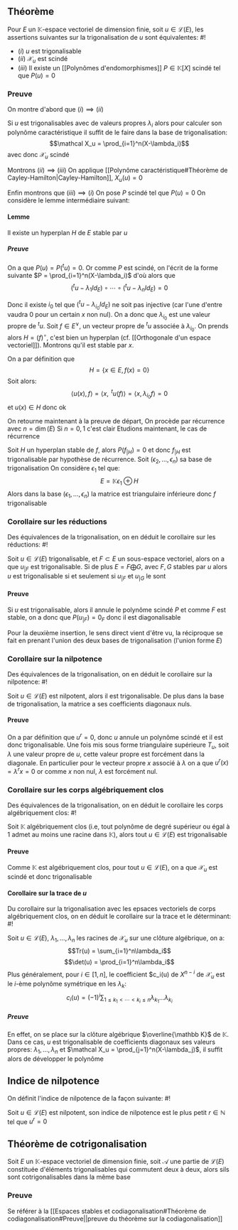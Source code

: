## Théorème
Pour $E$ un $\mathbb K$-espace vectoriel de dimension finie, soit $u \in \mathcal L(E)$, les assertions suivantes sur la trigonalisation de $u$ sont équivalentes: #!

- $(i)$ $u$ est trigonalisable
- $(ii)$ $\mathcal X_u$ est scindé
- $(iii)$ Il existe un [[Polynômes d'endomorphismes]] $P \in \mathbb K[X]$ scindé tel que $P(u) = 0$

### Preuve
On montre d'abord que $(i) \implies (ii)$

Si $u$ est trigonalisables avec de valeurs propres $\lambda_i$ alors pour calculer son polynôme caractéristique il suffit de le faire dans la base de trigonalisation:
$$\mathcal X_u = \prod_{i=1}^n(X-\lambda_i)$$ avec donc $\mathcal X_u$ scindé

Montrons $(ii) \implies (iii)$
On applique [[Polynôme caractéristique#Théorème de Cayley-Hamilton|Cayley-Hamilton]], $X_u(u) = 0$ 

Enfin montrons que $(iii) \implies (i)$
On pose $P$ scindé tel que $P(u) = 0$
On considère le lemme intermédiaire suivant:

#### Lemme
Il existe un hyperplan $H$ de $E$ stable par $u$

##### Preuve
On a que $P(u) = P(^tu) = 0$. Or comme $P$ est scindé, on l'écrit de la forme suivante
$P = \prod_{i=1}^n(X-\lambda_i)$ d'où alors que
$$(^tu-\lambda_1Id_E) \circ \cdots \circ (^tu-\lambda_nId_E) = 0$$

Donc il existe $i_0$ tel que $(^tu-\lambda_{i_0}Id_E)$ ne soit pas injective (car l'une d'entre vaudra 0 pour un certain $x$ non nul).
On a donc que $\lambda_{i_0}$ est une valeur propre de $^tu$. Soit $f \in E^\vee$, un vecteur propre de $^tu$ associée à $\lambda_{i_0}$. On prends alors $H = (f)^\circ$, c'est bien un hyperplan (cf. [[Orthogonale d'un espace vectoriel]]). Montrons qu'il est stable par $x$.

On a par définition que
$$H = \{x \in E, f(x) = 0\}$$
Soit alors:
$$\langle u(x), f \rangle = \langle x, \;^tu(f) \rangle = \langle x, \lambda_{i_0}f\rangle = 0$$
et $u(x) \in H$ donc ok
$$\tag*{$\blacksquare$}$$

On retourne maintenant à la preuve de départ,
On procède par récurrence avec $n = \dim(E)$
Si $n=0, 1$ c'est clair
Etudions maintenant, le cas de récurrence

Soit $H$ un hyperplan stable de $f$, alors $P(f_{|H}) = 0$ et donc $f_{|H}$ est trigonalisable par hypothèse de récurrence. Soit $(\epsilon_2, \dots, \epsilon_n)$ sa base de trigonalisation
On considère $\epsilon_1$ tel que:
$$E=\mathbb K\epsilon_1 \oplus H$$
Alors dans la base $(\epsilon_1, \dots, \epsilon_n)$ la matrice est triangulaire inférieure donc $f$ trigonalisable

### Corollaire sur les réductions
Des équivalences de la trigonalisation, on en déduit le corollaire sur les réductions: #!

Soit $u \in \mathcal L(E)$ trigonalisable, et $F \subset E$ un sous-espace vectoriel, alors on a que $u_{|F}$ est trigonalisable. Si de plus $E = F \bigoplus G$, avec $F, G$ stables par $u$ alors $u$ est trigonalisable si et seulement si $u_{|F}$ et $u_{|G}$ le sont

#### Preuve
Si $u$ est trigonalisable, alors il annule le polynôme scindé $P$ et comme $F$ est stable, on a donc que $P(u_{|F}) = 0_F$ donc il est diagonalisable

Pour la deuxième insertion, le sens direct vient d'être vu, la réciproque se fait en prenant l'union des deux bases de trigonalisation (l'union forme $E$)

### Corollaire sur la nilpotence
Des équivalences de la trigonalisation, on en déduit le corollaire sur la nilpotence: #!

Soit $u \in \mathcal L(E)$ est nilpotent, alors il est trigonalisable. De plus dans la base de trigonalisation, la matrice a ses coefficients diagonaux nuls.

#### Preuve
On a par définition que $u^r = 0$, donc $u$ annule un polynôme scindé et il est donc trigonalisable. Une fois mis sous forme triangulaire supérieure $T_u$, soit $\lambda$ une valeur propre de $u$, cette valeur propre est forcément dans la diagonale. En particulier pour le vecteur propre $x$ associé à $\lambda$ on a que $u^r(x) = \lambda^r x = 0$ or comme $x$ non nul, $\lambda$ est forcément nul.
$$\tag*{$\blacksquare$}$$

### Corollaire sur les corps algébriquement clos
Des équivalences de la trigonalisation, on en déduit le corollaire les corps algébriquement clos: #!

Soit $\mathbb K$ algébriquement clos (i.e, tout polynôme de degré supérieur ou égal à 1 admet au moins une racine dans $\mathbb K)$, alors tout $u \in \mathcal L(E)$ est trigonalisable

#### Preuve
Comme $\mathbb K$ est algébriquement clos, pour tout $u \in \mathcal L(E)$, on a que $\mathcal X_u$ est scindé et donc trigonalisable
$$\tag*{$\blacksquare$}$$

#### Corollaire sur la trace de $u$
Du corollaire sur la trigonalisation avec les epsaces vectoriels de corps algébriquement clos, on en déduit le corollaire sur la trace et le déterminant: #!

Soit $u \in \mathcal L(E)$, $\lambda_1, \dots, \lambda_n$ les racines de $\mathcal X_u$ sur une clôture algébrique, on a: $$Tr(u) = \sum_{i=1}^n\lambda_i$$ $$\det(u) = \prod_{i=1}^n\lambda_i$$ Plus généralement, pour $i \in [1, n]$, le coefficient $c_i(u) de $X^{n-i}$ de $\mathcal X_u$ est le $i$-ème polynôme symétrique en les $\lambda_k$: $$c_i(u) = (-1)^i\sum_{1\leq k_1< \cdots <k_i \leq n}\lambda_{k_1}\dots\lambda_{k_i}$$

##### Preuve
En effet, on se place sur la clôture algébrique $\overline{\mathbb K}$ de $\mathbb K$. Dans ce cas, $u$ est trigonalisable de coefficients diagonaux ses valeurs propres: $\lambda_1, \dots, \lambda_n$ et $\mathcal X_u = \prod_{j=1}^n(X-\lambda_j)$, il suffit alors de développer le polynôme $$\tag*{$\blacksquare$}$$

## Indice de nilpotence
On définit l'indice de nilpotence de la façon suivante: #!

Soit $u \in \mathcal L(E)$ est nilpotent, son indice de nilpotence est le plus petit $r \in \mathbb N$ tel que $u^r =0$


## Théorème de cotrigonalisation
Soit $E$ un $\mathbb K$-espace vectoriel de dimension finie, soit $\mathcal A$ une partie de $\mathcal L(E)$ constituée d'éléments trigonalisables qui commutent deux à deux, alors sils sont cotrigonalisables dans la même base

### Preuve
Se référer à la [[Espaces stables et codiagonalisation#Théorème de codiagonalisation#Preuve||preuve du théorème sur la codiagonalisation]] 